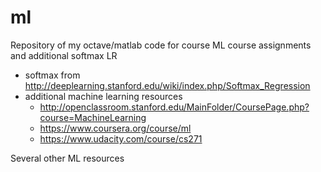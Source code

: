 # ml
Repository of my octave/matlab code for course ML course assignments and additional softmax LR
   * softmax from http://deeplearning.stanford.edu/wiki/index.php/Softmax_Regression
   * additional machine learning resources
      * http://openclassroom.stanford.edu/MainFolder/CoursePage.php?course=MachineLearning
      * https://www.coursera.org/course/ml
      * https://www.udacity.com/course/cs271

Several other ML resources
